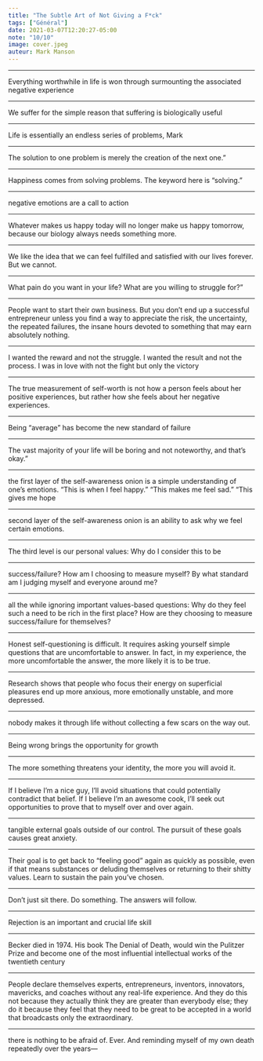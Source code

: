 ```yaml
---
title: "The Subtle Art of Not Giving a F*ck"
tags: ["Général"]
date: 2021-03-07T12:20:27-05:00
note: "10/10"
image: cover.jpeg
auteur: Mark Manson
---
```



 
---
Everything worthwhile in life is won through surmounting the associated negative experience

---

We suffer for the simple reason that suffering is biologically useful

---

Life is essentially an endless series of problems, Mark

---

The solution to one problem is merely the creation of the next one.”

---

Happiness comes from solving problems. The keyword here is “solving.”

---

negative emotions are a call to action

---

Whatever makes us happy today will no longer make us happy tomorrow, because our biology always needs something more.

---

We like the idea that we can feel fulfilled and satisfied with our lives forever.
But we cannot.

---

What pain do you want in your life? What are you willing to struggle for?”

---

People want to start their own business. But you don’t end up a successful entrepreneur unless you find a way to appreciate the risk, the uncertainty, the repeated failures, the insane hours devoted to something that may earn absolutely nothing.

---

I wanted the reward and not the struggle. I wanted the result and not the process. I was in love with not the fight but only the victory

---

The true measurement of self-worth is not how a person feels about her positive experiences, but rather how she feels about her negative experiences.

---

Being “average” has become the new standard of failure

---

The vast majority of your life will be boring and not noteworthy, and that’s okay.”

---

the first layer of the self-awareness onion is a simple understanding of one’s emotions. “This is when I feel happy.” “This makes me feel sad.” “This gives me hope

---

second layer of the self-awareness onion is an ability to ask why we feel certain emotions.

---

The third level is our personal values: Why do I consider this to be

---

success/failure? How am I choosing to measure myself? By what standard am I judging myself and everyone around me?

---

all the while ignoring important values-based questions: Why do they feel such a need to be rich in the first place? How are they choosing to measure success/failure for themselves?

---

Honest self-questioning is difficult. It requires asking yourself simple questions that are uncomfortable to answer. In fact, in my experience, the more uncomfortable the answer, the more likely it is to be true.

---

Research shows that people who focus their energy on superficial pleasures end up more anxious, more emotionally unstable, and more depressed.

---

nobody makes it through life without collecting a few scars on the way out.

---

Being wrong brings the opportunity for growth

---

The more something threatens your identity, the more you will avoid it.

---

If I believe I’m a nice guy, I’ll avoid situations that could potentially contradict that belief. If I believe I’m an awesome cook, I’ll seek out opportunities to prove that to myself over and over again.

---

tangible external goals outside of our control. The pursuit of these goals causes great anxiety.

---

Their goal is to get back to “feeling good” again as quickly as possible, even if that means substances or deluding themselves or returning to their shitty values.
Learn to sustain the pain you’ve chosen.

---

Don’t just sit there. Do something. The answers will follow.

---

Rejection is an important and crucial life skill

---

Becker died in 1974. His book The Denial of Death, would win the Pulitzer Prize and become one of the most influential intellectual works of the twentieth century

---

People declare themselves experts, entrepreneurs, inventors, innovators, mavericks, and coaches without any real-life experience. And they do this not because they actually think they are greater than everybody else; they do it because they feel that they need to be great to be accepted in a world that broadcasts only the extraordinary.

---

there is nothing to be afraid of. Ever. And reminding myself of my own death repeatedly over the years—